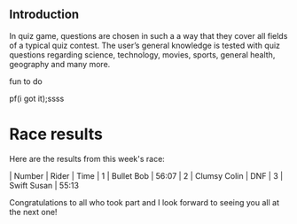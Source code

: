 ## Introduction
In quiz game, questions are chosen in such a a way that they cover all fields of a typical quiz contest. The user’s general knowledge is tested with quiz questions regarding science, technology, movies, sports, general health, geography and many more.

fun to do


pf(i got it);ssss
# Race results

Here are the results from this week's race:

 | Number | Rider        | Time
 | 1      | Bullet Bob   | 56:07
 | 2      | Clumsy Colin | DNF 
 | 3      | Swift Susan  | 55:13

Congratulations to all who took part and I look forward to seeing you all at the next one!
